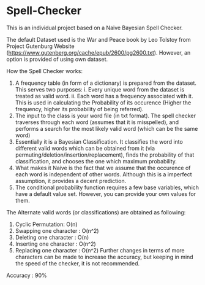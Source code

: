 # Spell-Checker
This is an individual project based on a Naive Bayesian Spell Checker.

The default Dataset used is the War and Peace book by Leo Tolstoy from Project Gutenburg Website (https://www.gutenberg.org/cache/epub/2600/pg2600.txt).
However, an option is provided of using own dataset.

How the Spell Checker works:
1. A frequency table (in form of a dictionary) is prepared from the dataset. This serves two purposes:
  i. Every unique word from the dataset is treated as valid word.
  ii. Each word has a frequency associated with it. This is used in calculating the Probability of its occurence (Higher the frequency, higher its probability of being referred).
2. The input to the class is your word file (in txt format). The spell checker traverses through each word (assumes that it is misspelled), and performs a search for the most likely valid word (which can be the same word)
3. Essentially it is a Bayesian Classification. It classifies the word into different valid words which can be obtained from it (via permuting/deletion/insertion/replacement), finds the probability of that classification, and chooses the one which maximum probability.
4. What makes it Naive is the fact that we assume that the occurence of each word is independent of other words. Although this is a imperfect assumption, it provides a decent prediction.
5. The conditional probability function requires a few base variables, which have a default value set. However, you can provide your own values for them.

The Alternate valid words (or classifications) are obtained as following:
1. Cyclic Permutation: O(n)
2. Swapping one character : O(n^2)
3. Deleting one character : O(n)
4. Inserting one character : O(n^2)
5. Replacing one character : O(n^2)
Further changes in terms of more characters can be made to increase the accuracy, but keeping in mind the speed of the checker, it is not recommended.

Accuracy : 90%
